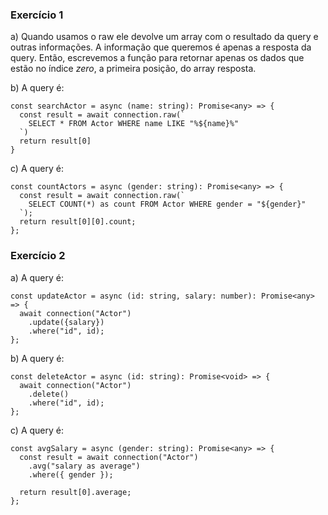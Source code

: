 ### Exercício 1
a) Quando usamos o raw ele devolve um array com o resultado da query e outras informações. A informação que queremos é apenas a resposta da query. Então, escrevemos a função para retornar apenas os dados que estão no índice *zero*, a primeira posição, do array resposta.

b) A query é:
```tsx
const searchActor = async (name: string): Promise<any> => {
  const result = await connection.raw(`
    SELECT * FROM Actor WHERE name LIKE "%${name}%"
  `)
  return result[0]
}
```

c) A query é:
```tsx
const countActors = async (gender: string): Promise<any> => {
  const result = await connection.raw(`
    SELECT COUNT(*) as count FROM Actor WHERE gender = "${gender}"
  `);
  return result[0][0].count;
};
```

### Exercício 2
a) A query é:
```tsx
const updateActor = async (id: string, salary: number): Promise<any> => {
  await connection("Actor")
    .update({salary})
    .where("id", id);
};
```

b) A query é:
```tsx
const deleteActor = async (id: string): Promise<void> => {
  await connection("Actor")
    .delete()
    .where("id", id);
};
```

c) A query é:
```tsx
const avgSalary = async (gender: string): Promise<any> => {
  const result = await connection("Actor")
    .avg("salary as average")
    .where({ gender });

  return result[0].average;
};
```